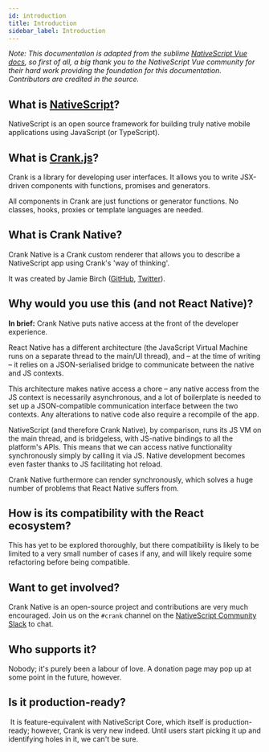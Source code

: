 ```yaml
---
id: introduction
title: Introduction
sidebar_label: Introduction
---
```

<!-- contributors: [shirakaba, rigor789, tjvantoll, charles-salmon] -->

*Note: This documentation is adapted from the sublime [NativeScript Vue docs](https://nativescript-vue.org), so first of all, a big thank you to the NativeScript Vue community for their hard work providing the foundation for this documentation. Contributors are credited in the source.*

<!-- Check the [documentation](https://docusaurus.io) for how to use Docusaurus. -->

## What is [NativeScript](https://www.nativescript.org/)?

NativeScript is an open source framework for building truly native mobile applications using JavaScript (or TypeScript).

## What is [Crank.js](https://crank.js.org/)?

Crank is a library for developing user interfaces. It allows you to write JSX-driven components with functions, promises and generators.

All components in Crank are just functions or generator functions. No classes, hooks, proxies or template languages are needed.

## What is Crank Native?

Crank Native is a Crank custom renderer that allows you to describe a NativeScript app using Crank's 'way of thinking'.

It was created by Jamie Birch ([GitHub](https://github.com/shirakaba), [Twitter](https://twitter.com/LinguaBrowse)).

## Why would you use this (and not React Native)?

**In brief:** Crank Native puts native access at the front of the developer experience.

React Native has a different architecture (the JavaScript Virtual Machine runs on a separate thread to the main/UI thread), and – at the time of writing – it relies on a JSON-serialised bridge to communicate between the native and JS contexts.

This architecture makes native access a chore – any native access from the JS context is necessarily asynchronous, and a lot of boilerplate is needed to set up a JSON-compatible communication interface between the two contexts. Any alterations to native code also require a recompile of the app.

NativeScript (and therefore Crank Native), by comparison, runs its JS VM on the main thread, and is bridgeless, with JS-native bindings to all the platform's APIs. This means that we can access native functionality synchronously simply by calling it via JS. Native development becomes even faster thanks to JS facilitating hot reload.

Crank Native furthermore can render synchronously, which solves a huge number of problems that React Native suffers from.

## How is its compatibility with the React ecosystem?

This has yet to be explored thoroughly, but there compatibility is likely to be limited to a very small number of cases if any, and will likely require some refactoring before being compatible.

## Want to get involved?

Crank Native is an open-source project and contributions are very much encouraged. Join us on the `#crank` channel on the [NativeScript Community Slack](https://www.nativescript.org/slack-invitation-form) to chat.

## Who supports it?

Nobody; it's purely been a labour of love. A donation page may pop up at some point in the future, however.

## Is it production-ready?
​
It is feature-equivalent with NativeScript Core, which itself is production-ready; however, Crank is very new indeed. Until users start picking it up and identifying holes in it, we can't be sure.